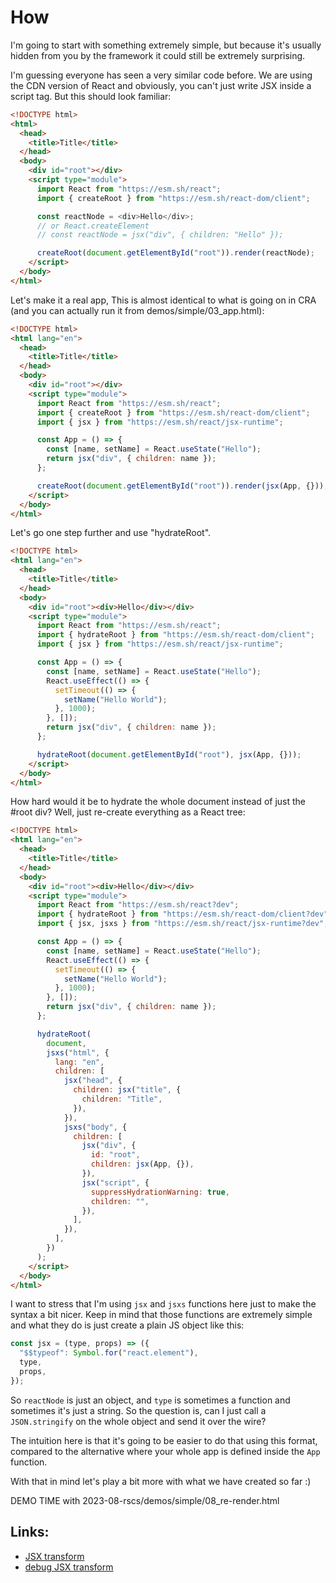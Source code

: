 # How

I'm going to start with something extremely simple, but because it's usually hidden from you by the framework it could still be extremely surprising.

I'm guessing everyone has seen a very similar code before. We are using the CDN version of React and obviously, you can't just write JSX inside a script tag. But this should look familiar:

```html
<!DOCTYPE html>
<html>
  <head>
    <title>Title</title>
  </head>
  <body>
    <div id="root"></div>
    <script type="module">
      import React from "https://esm.sh/react";
      import { createRoot } from "https://esm.sh/react-dom/client";

      const reactNode = <div>Hello</div>;
      // or React.createElement
      // const reactNode = jsx("div", { children: "Hello" });

      createRoot(document.getElementById("root")).render(reactNode);
    </script>
  </body>
</html>
```

Let's make it a real app, This is almost identical to what is going on in CRA (and you can actually run it from demos/simple/03_app.html):

```html
<!DOCTYPE html>
<html lang="en">
  <head>
    <title>Title</title>
  </head>
  <body>
    <div id="root"></div>
    <script type="module">
      import React from "https://esm.sh/react";
      import { createRoot } from "https://esm.sh/react-dom/client";
      import { jsx } from "https://esm.sh/react/jsx-runtime";

      const App = () => {
        const [name, setName] = React.useState("Hello");
        return jsx("div", { children: name });
      };

      createRoot(document.getElementById("root")).render(jsx(App, {}));
    </script>
  </body>
</html>
```

Let's go one step further and use "hydrateRoot".

```html
<!DOCTYPE html>
<html lang="en">
  <head>
    <title>Title</title>
  </head>
  <body>
    <div id="root"><div>Hello</div></div>
    <script type="module">
      import React from "https://esm.sh/react";
      import { hydrateRoot } from "https://esm.sh/react-dom/client";
      import { jsx } from "https://esm.sh/react/jsx-runtime";

      const App = () => {
        const [name, setName] = React.useState("Hello");
        React.useEffect(() => {
          setTimeout(() => {
            setName("Hello World");
          }, 1000);
        }, []);
        return jsx("div", { children: name });
      };

      hydrateRoot(document.getElementById("root"), jsx(App, {}));
    </script>
  </body>
</html>
```

How hard would it be to hydrate the whole document instead of just the #root div? Well, just re-create everything as a React tree:

```html
<!DOCTYPE html>
<html lang="en">
  <head>
    <title>Title</title>
  </head>
  <body>
    <div id="root"><div>Hello</div></div>
    <script type="module">
      import React from "https://esm.sh/react?dev";
      import { hydrateRoot } from "https://esm.sh/react-dom/client?dev";
      import { jsx, jsxs } from "https://esm.sh/react/jsx-runtime?dev";

      const App = () => {
        const [name, setName] = React.useState("Hello");
        React.useEffect(() => {
          setTimeout(() => {
            setName("Hello World");
          }, 1000);
        }, []);
        return jsx("div", { children: name });
      };

      hydrateRoot(
        document,
        jsxs("html", {
          lang: "en",
          children: [
            jsx("head", {
              children: jsx("title", {
                children: "Title",
              }),
            }),
            jsxs("body", {
              children: [
                jsx("div", {
                  id: "root",
                  children: jsx(App, {}),
                }),
                jsx("script", {
                  suppressHydrationWarning: true,
                  children: "",
                }),
              ],
            }),
          ],
        })
      );
    </script>
  </body>
</html>
```

I want to stress that I'm using `jsx` and `jsxs` functions here just to make the syntax a bit nicer. Keep in mind that those functions are extremely simple and what they do is just create a plain JS object like this:

```js
const jsx = (type, props) => ({
  "$$typeof": Symbol.for("react.element"),
  type,
  props,
});
```

So `reactNode` is just an object, and `type` is sometimes a function and sometimes it's just a string. So the question is, can I just call a `JSON.stringify` on the whole object and send it over the wire?

The intuition here is that it's going to be easier to do that using this format, compared to the alternative where your whole app is defined inside the `App` function.

With that in mind let's play a bit more with what we have created so far :)

DEMO TIME with 2023-08-rscs/demos/simple/08_re-render.html

## Links:

- [JSX transform](https://github.com/reactjs/rfcs/blob/createlement-rfc/text/0000-create-element-changes.md)
- [debug JSX transform](https://www.typescriptlang.org/play?target=99&jsx=4&ssl=1&ssc=1&pln=3&pc=1#code/PTAEGUFNNAXALGA6AUuOBDARqA9gOzkVACcBLAc3llAAcN8YAzXEomXAV1lu6QCh+wAFTD+oYaADqiQhlBoAGqEgAbSAFtI+GvAwBnUBs6rYZWutABjeGVUATEtoA0C8Mv0BPHRgAeoMkMrXA1aO0h7OFxQACt9X30ACgBKcUkASSZ2N2UbO0dtUAwnUH1YDDMrVwQOEntINgB3AkBMAhobBgpIV31ozy5Qe1bdDAA3GFho-VpIKzImTyLQAGtITwEJYH5IX1pWGiZOfCszAghyypTQAG9xUkhYThJCRLvQUAAeag1VAD4396fRAYSLAf6AwEfLC4eyLMEAj7Ab5-O6pAC+ghEYgk0lkSyUKnUWh0oD0hgADHg2ABGay2BxOfCuAleHz+QLWEJhdSRSaxeIpNKgdKEBAcqwGbrZPIOAKGeT6Mj4CiWAk7WhOfSKs4ICqkjC0Gb4Qx8+C4WUMIokEgYdZCgBKkAwJ0GuEg+nwbRW+FwjVAjT0NBqVpti2CWkMTBIIR60SdNjp+VKZpMkWms3mi3kqztm22u32oEOx1OhAAIt4MBoyFYrrd3k5Hs9QK8IV9YD9wRCbgBtAFt4Gg37OfuQ6Gw0Dw7ugAC6GLbSI7KPe6P4QA)
